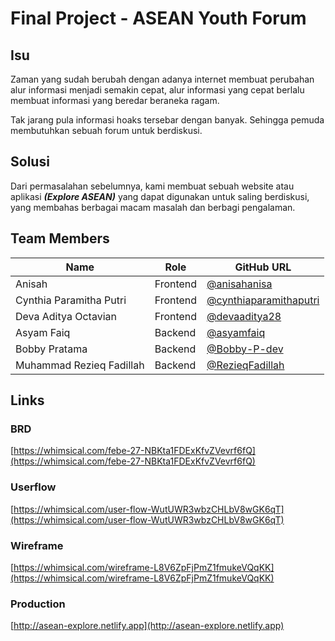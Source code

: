 # Final Project - ASEAN Youth Forum

## Isu

Zaman yang sudah berubah dengan adanya internet membuat perubahan alur informasi menjadi semakin cepat, alur informasi yang cepat berlalu membuat informasi yang beredar beraneka ragam.

Tak jarang pula informasi hoaks tersebar dengan banyak. Sehingga pemuda membutuhkan sebuah forum untuk berdiskusi.

## Solusi

Dari permasalahan sebelumnya, kami membuat sebuah website atau aplikasi _**(Explore ASEAN)**_ yang dapat digunakan untuk saling berdiskusi, yang membahas berbagai macam masalah dan berbagi pengalaman.

## Team Members

| Name                     | Role              | GitHub URL                                                         |
| ------------------------ | ----------------- | ------------------------------------------------------------------ |
| Anisah                   | Frontend          | [@anisahanisa](https://github.com/anisahanisa)                     |
| Cynthia Paramitha Putri  | Frontend          | [@cynthiaparamithaputri](https://github.com/cynthiaparamithaputri) |
| Deva Aditya Octavian     | Frontend          | [@devaaditya28](https://github.com/devaaditya28)                   |
| Asyam Faiq               | Backend           | [@asyamfaiq](https://github.com/asyamfaiq)                         |
| Bobby Pratama            | Backend           | [@Bobby-P-dev](https://github.com/Bobby-P-dev)                     |
| Muhammad Rezieq Fadillah | Backend           | [@RezieqFadillah](https://github.com/RezieqFadillah)               |

## Links

### BRD

[https://whimsical.com/febe-27-NBKta1FDExKfvZVevrf6fQ](https://whimsical.com/febe-27-NBKta1FDExKfvZVevrf6fQ)

### Userflow

[https://whimsical.com/user-flow-WutUWR3wbzCHLbV8wGK6qT](https://whimsical.com/user-flow-WutUWR3wbzCHLbV8wGK6qT)

### Wireframe

[https://whimsical.com/wireframe-L8V6ZpFjPmZ1fmukeVQqKK](https://whimsical.com/wireframe-L8V6ZpFjPmZ1fmukeVQqKK)

### Production

[http://asean-explore.netlify.app](http://asean-explore.netlify.app)
